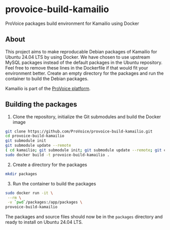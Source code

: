 # provoice-build-kamailio
ProVoice packages build environment for Kamailio using Docker

## About

This project aims to make reproducable Debian packages of Kamailio for Ubuntu 24.04 LTS by using Docker. We have chosen to use upstream MySQL packages instead of the default packages in the Ubuntu repository. Feel free to remove these lines in the Dockerfile if that would fit your environment better. Create an empty directory for the packages and run the container to build the Debian packages.

Kamailio is part of the [ProVoice platform](https://provoice.eu).

## Building the packages

1. Clone the repository, initialize the Git submodules and build the Docker image
```bash
git clone https://github.com/ProVoice/provoice-build-kamailio.git
cd provoice-build-kamailio
git submodule init
git submodule update --remote
( cd kamailio; git submodule init; git submodule update --remote; git checkout 5.8.4 )
sudo docker build -t provoice-build-kamailio .
```
2. Create a directory for the packages
```bash
mkdir packages
```
3. Run the container to build the packages
```bash
sudo docker run -it \
 --rm \
 -v `pwd`/packages:/app/packages \
provoice-build-kamailio
```
The packages and source files should now be in the `packages` directory and ready to install on Ubuntu 24.04 LTS.
